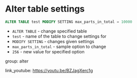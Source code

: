 # Alter table settings 

```sql
ALTER TABLE test MODIFY SETTING max_parts_in_total = 10000
```

- `ALTER TABLE` - change specified table
- `test` - name of the table to change settings for
- `MODIFY SETTING` - changes given settings
- `max_parts_in_total` - sample option to change
- `256` - new value for specified option

group: alter


link_youtube: https://youtu.be/BZJagXerc1g
